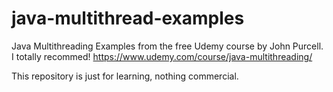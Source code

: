 # java-multithread-examples
Java Multithreading Examples from the free Udemy course by John Purcell. I totally recommed!
https://www.udemy.com/course/java-multithreading/

This repository is just for learning, nothing commercial.
